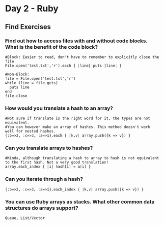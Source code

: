 # Day 2 - Ruby

## Find Exercises

### Find out how to access files with and without code blocks. What is the benefit of the code block?

	#Block: Easier to read, don't have to remember to explicitly close the file
	File.open('test.txt','r').each { |line| puts |line| }

	#Non-Block:
	file = File.open('test.txt','r')
	while (line = file.gets)
	  puts line
	end
	file.close

### How would you translate a hash to an array?

	#Not sure if translate is the right word for it, the types are not equivalent.
	#You can however make an array of hashes. This method doesn't work well for nested hashes.
	{:b=>2, :c=>3, :a=>1}.each { |k,v| array.push({k => v}) }

### Can you translate arrays to hashes?

	#Kinda, although translating a hash to array to hash is not equivalent to the first hash. Not a very good translation!
	array.each_index { |i| hash[i] = a[i] }

### Can you iterate through a hash?

	{:b=>2, :c=>3, :a=>1}.each_index { |k,v| array.push({k => v}) }

### You can use Ruby arrays as stacks. What other common data structures do arrays support?

	Queue, List/Vector